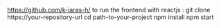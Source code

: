 https://github.com/k-iaras-h/
to run the frontend with reactjs :
    git clone https://your-repository-url
    cd path-to-your-project
    npm install
    npm start
